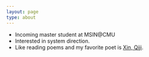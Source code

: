 ```yaml
---
layout: page
type: about
---
```


+ Incoming master student at MSIN@CMU
+ Interested in system direction.
+ Like reading poems and my favorite poet is [Xin, Qiji](https://en.wikipedia.org/wiki/Xin_Qiji).
